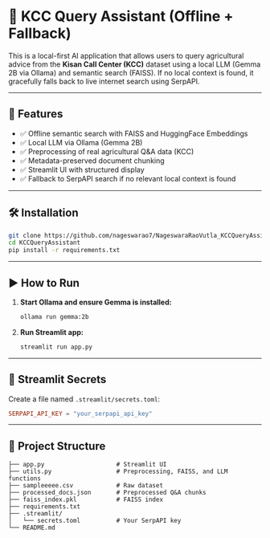 
# 🌾 KCC Query Assistant (Offline + Fallback)

This is a local-first AI application that allows users to query agricultural advice from the **Kisan Call Center (KCC)** dataset using a local LLM (Gemma 2B via Ollama) and semantic search (FAISS). If no local context is found, it gracefully falls back to live internet search using SerpAPI.

---

## 🔧 Features

- ✅ Offline semantic search with FAISS and HuggingFace Embeddings
- ✅ Local LLM via Ollama (Gemma 2B)
- ✅ Preprocessing of real agricultural Q&A data (KCC)
- ✅ Metadata-preserved document chunking
- ✅ Streamlit UI with structured display
- ✅ Fallback to SerpAPI search if no relevant local context is found

---

## 🛠️ Installation

```bash
git clone https://github.com/nageswarao7/NageswaraRaoVutla_KCCQueryAssistant.git
cd KCCQueryAssistant
pip install -r requirements.txt
```

---

## ▶️ How to Run

1. **Start Ollama and ensure Gemma is installed:**

   ```bash
   ollama run gemma:2b
   ```

2. **Run Streamlit app:**

   ```bash
   streamlit run app.py
   ```

---

## 🔐 Streamlit Secrets

Create a file named `.streamlit/secrets.toml`:

```toml
SERPAPI_API_KEY = "your_serpapi_api_key"
```

---

## 📁 Project Structure

```
├── app.py                    # Streamlit UI
├── utils.py                  # Preprocessing, FAISS, and LLM functions
├── sampleeeee.csv            # Raw dataset
├── processed_docs.json       # Preprocessed Q&A chunks
├── faiss_index.pkl           # FAISS index
├── requirements.txt
├── .streamlit/
│   └── secrets.toml          # Your SerpAPI key
└── README.md
```
